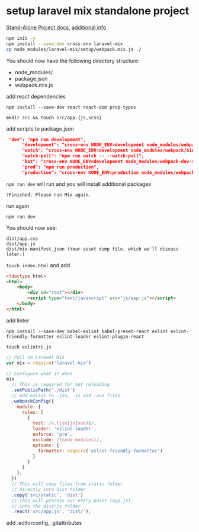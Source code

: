 # setup laravel mix standalone project

[Stand-Alone Project docs](https://laravel-mix.com/docs/4.0/installation), [additional info](https://myprogramming.blog/posts/setting-up-laravel-mix-for-a-react-project)

~~~bash
npm init -y
npm install --save-dev cross-env laravel-mix
cp node_modules/laravel-mix/setup/webpack.mix.js ./
~~~

You should now have the following directory structure:

* node_modules/
* package.json
* webpack.mix.js

add react dependencies

`npm install --save-dev react react-dom prop-types`

`mkdir src && touch src/app.{js,scss}`

add scripts to package.json

~~~json
 "dev": "npm run development",
      "development": "cross-env NODE_ENV=development node_modules/webpack/bin/webpack.js --progress --hide-modules --config=node_modules/laravel-mix/setup/webpack.config.js",
      "watch": "cross-env NODE_ENV=development node_modules/webpack/bin/webpack.js --watch --progress --hide-modules --config=node_modules/laravel-mix/setup/webpack.config.js",
      "watch-poll": "npm run watch -- --watch-poll",
      "hot": "cross-env NODE_ENV=development node_modules/webpack-dev-server/bin/webpack-dev-server.js --inline --hot --config=node_modules/laravel-mix/setup/webpack.config.js",
      "prod": "npm run production",
      "production": "cross-env NODE_ENV=production node_modules/webpack/bin/webpack.js --no-progress --hide-modules --config=node_modules/laravel-mix/setup/webpack.config.js"
~~~

`npm run dev` will run and you will install additional packages

`?Finished. Please run Mix again.`

run again

`npm run dev`

You should now see:

```tree
dist/app.css
dist/app.js
dist/mix-manifest.json (Your asset dump file, which we'll discuss later.)
```

`touch index.html` and add

~~~html
<!doctype html>
<html>
    <body>
        <div id="root"></div>
        <script type="text/javascript" src="js/app.js"></script>
    </body>
</html>
~~~

add linter

`npm install --save-dev babel-eslint babel-preset-react eslint eslint-friendly-formatter eslint-loader eslint-plugin-react`

`touch eslintrc.js`

~~~js
// Pull in Laravel Mix
var mix = require('laravel-mix')

// Configure what it does
mix
  // This is required for hot reloading
  .setPublicPath('./dist')
  // Add eslint to .jsx, .js and .vue files
  .webpackConfig({
    module: {
      rules: [
        {
          test: /\.(jsx|js|vue)$/,
          loader: 'eslint-loader',
          enforce: 'pre',
          exclude: /(node_modules)/,
          options: {
            formatter: require('eslint-friendly-formatter')
          }
        }
      ]
    },
  })
  // This will copy files from static folder
  // directly into dist folder
  .copy('src/static', 'dist')
  // This will process our entry point (app.js)
  // into the dist/js folder
  .react('src/app.js', 'dist/');
  ~~~

add .editorconfig, .gitattributes